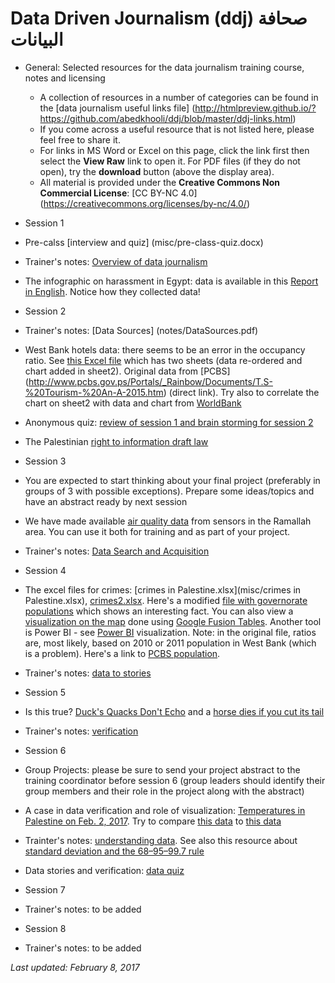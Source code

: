 # Data Driven Journalism (ddj) صحافة البيانات
* General: Selected resources for the data journalism training course, notes and licensing 
  * A collection of resources in a number of categories can be found in the [data journalism useful links file] (http://htmlpreview.github.io/?https://github.com/abedkhooli/ddj/blob/master/ddj-links.html) 
  * If you come across a useful resource that is not listed here, please feel free to share it. 
  * For links in MS Word or Excel on this page, click the link first then select the __View Raw__ link to open it. For PDF files (if they do not open), try the __download__ button (above the display area).
  * All material is provided under the __Creative Commons Non Commercial License__: [CC BY-NC 4.0] (https://creativecommons.org/licenses/by-nc/4.0/)
 
* Session 1
 * Pre-calss [interview and quiz] (misc/pre-class-quiz.docx)
 * Trainer's notes: [Overview of data journalism](notes/session-1-notes.pdf)
 * The infographic on harassment in Egypt: data is available in this [Report in English](http://harassmap.org/en/wp-content/uploads/2014/02/287_Summaryreport_eng_low-1.pdf). Notice how they collected data!
* Session 2 
 * Trainer's notes: [Data Sources] (notes/DataSources.pdf)
 * West Bank hotels data: there seems to be an error in the occupancy ratio. See [this Excel file](misc/WestBank-Hotels.xlsx) which has two sheets (data re-ordered and chart added in sheet2). Original data from [PCBS] (http://www.pcbs.gov.ps/Portals/_Rainbow/Documents/T.S-%20Tourism-%20An-A-2015.htm) (direct link). Try also to correlate the chart on sheet2 with data and chart from [WorldBank](http://data.worldbank.org/indicator/DT.ODA.ALLD.CD?locations=PS)  
 * Anonymous quiz: [review of session 1 and brain storming for session 2](misc/ddj-after-session1.docx) 
 * The Palestinian [right to information draft law](notes/right-to-info-law-draft.doc)
* Session 3
 * You are expected to start thinking about your final project (preferably in groups of 3 with possible exceptions). Prepare some ideas/topics and have an abstract ready by next session 
 * We have made available [air quality data](https://github.com/abedkhooli/ds1/tree/master/data) from sensors in the Ramallah area. You can use it both for training and as part of your project.
 * Trainer's notes: [Data Search and Acquisition](notes/DataSearchAndAcquisition.pdf)
* Session 4
 * The excel files for crimes: [crimes in Palestine.xlsx](misc/crimes in Palestine.xlsx), [crimes2.xlsx](misc/crime2.xlsx). Here's a modified [file with governorate populations](misc/crime3.xlsx) which shows an interesting fact. You can also view a [visualization on the map](misc/crimes.png) done using [Google Fusion Tables](https://www.google.com/fusiontables/DataSource?docid=1I_K0CuZn9CiBRbAvZRNqCZGQIMZurrmuW3h17PUE). Another tool is Power BI - see [Power BI](misc/crimes-pbi.png) visualization. Note: in the original file, ratios are, most likely, based on 2010 or 2011 population in West Bank (which is a problem). Here's a link to [PCBS population](http://pcbs.gov.ps/Portals/_Rainbow/Documents/gover.htm).
  * Trainer's notes: [data to stories](notes/data2stories.pdf)
* Session 5
 * Is this true? [Duck's Quacks Don't Echo](misc/ducks-echo.png) and a [horse dies if you cut its tail](misc/horse-tail.png)
 * Trainer's notes: [verification](notes/verification-slides.pdf)
* Session 6
 * Group Projects: please be sure to send your project abstract to the training coordinator before session 6 (group leaders should identify their group members and their role in the project along with the abstract)
 * A case in data verification and role of visualization: [Temperatures in Palestine on Feb. 2, 2017](misc/palweather.png). Try to compare [this data](http://www.accuweather.com/en/il/maale-edomim/213259/weather-forecast/213259) to [this data](http://www.accuweather.com/en/ps/maale-adummim/1278920/weather-forecast/1278920)
 * Trainter's notes: [understanding data](notes/understanding-data.pdf). See also this resource about [standard deviation and the 68–95–99.7 rule](https://en.wikipedia.org/wiki/68%E2%80%9395%E2%80%9399.7_rule)
 * Data stories and verification: [data quiz](misc/data-quiz.docx)
* Session 7
 * Trainer's notes: to be added
* Session 8
 * Trainer's notes: to be added

*Last updated: February 8, 2017*
